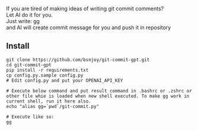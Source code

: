 If you are tired of making ideas of writing git commit comments?  
Let AI do it for you.  
Just write: gg  
and AI will create commit message for you and push it in repository  

## Install
```
git clone https://github.com/bsnjoy/git-commit-gpt.git
cd git-commit-gpt
pip install -r requirements.txt
cp config.py.sample config.py
# Edit config.py and put your OPENAI_API_KEY

# Execute below command and put result command in .bashrc or .zshrc or other file whie is loaded when new shell executed. To make gg work in current shell, run it here also.
echo "alias gg=`pwd`/git-commit.py"

# Execute like so:
gg
```
